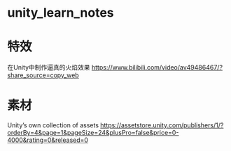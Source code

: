 # unity_learn_notes

# 特效
在Unity中制作逼真的火焰效果
https://www.bilibili.com/video/av49486467/?share_source=copy_web

# 素材
Unity’s own collection of assets
https://assetstore.unity.com/publishers/1/?orderBy=4&page=1&pageSize=24&plusPro=false&price=0-4000&rating=0&released=0
